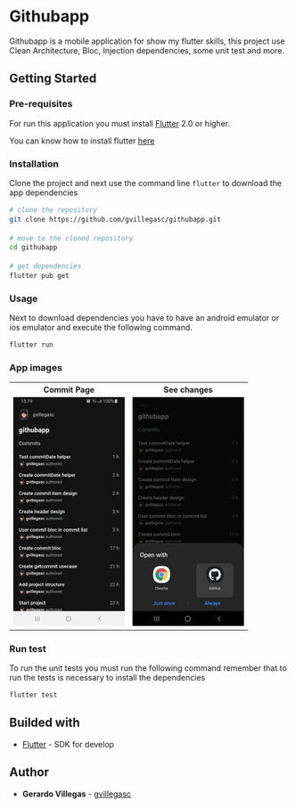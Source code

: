 # Githubapp

Githubapp is a mobile application for show my flutter skills, this project use Clean Architecture, Bloc, Injection dependencies, some unit test and more.

## Getting Started

### Pre-requisites

For run this application you must install [Flutter](https://flutter.dev/) 2.0 or higher.

You can know how to install flutter [here](https://flutter.dev/docs/get-started/install)

### Installation

Clone the project and next use the command line `flutter` to download the app dependencies

```bash
# clone the repository
git clone https://github.com/gvillegasc/githubapp.git

# move to the cloned repository
cd githubapp

# get dependencies
flutter pub get
```

### Usage

Next to download dependencies you have to have an android emulator or ios emulator and execute the following command.

```bash
flutter run
```

### App images

<table>
    <tr>
        <th>Commit Page</th>
        <th>See changes</th>
    </tr>
	<tr>
        <td><img src="./readme-images/commit-page.jpeg" alt="commit-page" width="200"/></td>
        <td><img src="./readme-images/see-changes.jpeg" alt="see-changes" width="200"/></td>
	</tr>
</table>

### Run test

To run the unit tests you must run the following command remember that to run the tests is necessary to install the dependencies

```bash
flutter test
```

## Builded with

- [Flutter](https://flutter.dev/) - SDK for develop

## Author

- **Gerardo Villegas** - [gvillegasc](https://github.com/gvillegasc)
